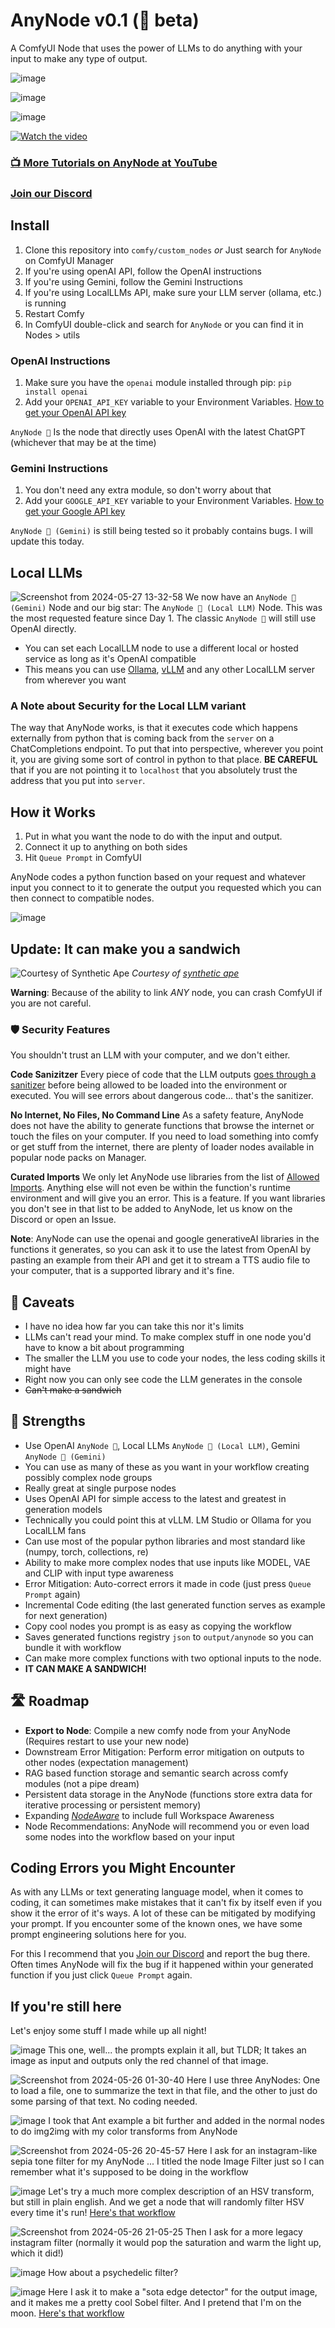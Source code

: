 # AnyNode v0.1 (🍄 beta)

A ComfyUI Node that uses the power of LLMs to do anything with your input to make any type of output.

![image](https://github.com/lks-ai/anynode/assets/163685473/43043c8f-24f6-4693-bc9e-43666cda78b3)

![image](https://github.com/lks-ai/anynode/assets/163685473/a0596d98-911e-4a93-b0f7-6f6a8782d49d)

![image](https://github.com/lks-ai/anynode/assets/163685473/c2571a37-c1f2-4ce7-b44b-f2420fe0e3f9)

[![Watch the video](https://img.youtube.com/vi/f52K5pkbZy8/maxresdefault.jpg)](https://youtu.be/f52K5pkbZy8)

### [📺 More Tutorials on AnyNode at YouTube](https://www.youtube.com/watch?v=f52K5pkbZy8&list=PL-EiB44NKrkcxJnR9MwD4hOSZOTlHn6Tr)

### [Join our Discord](https://discord.gg/RFpe6gsK5x)

## Install

1. Clone this repository into `comfy/custom_nodes` *or* Just search for `AnyNode` on ComfyUI Manager
2. If you're using openAI API, follow the OpenAI instructions
3. If you're using Gemini, follow the Gemini Instructions
4. If you're using LocalLLMs API, make sure your LLM server (ollama, etc.) is running
5. Restart Comfy
6. In ComfyUI double-click and search for `AnyNode` or you can find it in Nodes > utils

### OpenAI Instructions
1. Make sure you have the `openai` module installed through pip: `pip install openai`
2. Add your `OPENAI_API_KEY` variable to your Environment Variables. [How to get your OpenAI API key](https://platform.openai.com/docs/quickstart)

`AnyNode 🍄` Is the node that directly uses OpenAI with the latest ChatGPT (whichever that may be at the time)

### Gemini Instructions
1. You don't need any extra module, so don't worry about that
2. Add your `GOOGLE_API_KEY` variable to your Environment Variables. [How to get your Google API key](https://aistudio.google.com/app/apikey)

`AnyNode 🍄 (Gemini)` is still being tested so it probably contains bugs. I will update this today.

## Local LLMs
![Screenshot from 2024-05-27 13-32-58](https://github.com/lks-ai/anynode/assets/163685473/70cb508e-b2af-470a-b777-1ddebe1cd59c)
We now have an `AnyNode 🍄 (Gemini)` Node and our big star: The `AnyNode 🍄 (Local LLM)` Node.
This was the most requested feature since Day 1. The classic `AnyNode 🍄` will still use OpenAI directly.
- You can set each LocalLLM node to use a different local or hosted service as long as it's OpenAI compatible
- This means you can use [Ollama](https://ollama.com/), [vLLM](https://github.com/vllm-project/) and any other LocalLLM server from wherever you want

### A Note about Security for the Local LLM variant
The way that AnyNode works, is that it executes code which happens externally from python that is coming back from the `server` on a ChatCompletions endpoint. To put that into perspective, wherever you point it, you are giving some sort of control in python to that place. **BE CAREFUL** that if you are not pointing it to `localhost` that you absolutely trust the address that you put into `server`.

## How it Works

1. Put in what you want the node to do with the input and output.
2. Connect it up to anything on both sides
3. Hit `Queue Prompt` in ComfyUI

AnyNode codes a python function based on your request and whatever input you connect to it to generate the output you requested which you can then connect to compatible nodes.

![image](https://github.com/lks-ai/anynode/assets/163685473/1245aa94-fa4d-4490-a3f4-5e8b9918ca28)

## Update: It can make you a sandwich
![Courtesy of Synthetic Ape](https://github.com/lks-ai/anynode/assets/163685473/fc40a7fe-61d4-4347-aeec-80d5b34ddf4f)
*Courtesy of [synthetic ape](https://www.tiktok.com/@synthetic.ape)*

**Warning**: Because of the ability to link *ANY* node, you can crash ComfyUI if you are not careful.

### 🛡️ Security Features
You shouldn't trust an LLM with your computer, and we don't either.

**Code Sanizitzer**
Every piece of code that the LLM outputs [goes through a sanitizer](https://github.com/lks-ai/anynode/blob/d2d466bdcf6ef162aef503b3c79e135b7a33c349/nodes/utils.py#L149) before being allowed to be loaded into the environment or executed. You will see errors about dangerous code... that's the sanitizer.

**No Internet, No Files, No Command Line**
As a safety feature, AnyNode does not have the ability to generate functions that browse the internet or touch the files on your computer. If you need to load something into comfy or get stuff from the internet, there are plenty of loader nodes available in popular node packs on Manager. 

**Curated Imports**
We only let AnyNode use libraries from the list of [Allowed Imports](https://github.com/lks-ai/anynode/blob/d2d466bdcf6ef162aef503b3c79e135b7a33c349/nodes/any.py#L120). Anything else will not even be within the function's runtime environment and will give you an error. This is a feature. If you want libraries you don't see in that list to be added to AnyNode, let us know on the Discord or open an Issue.

**Note**: AnyNode can use the openai and google generativeAI libraries in the functions it generates, so you can ask it to use the latest from OpenAI by pasting an example from their API and get it to stream a TTS audio file to your computer, that is a supported library and it's fine.

## 🤔 Caveats
- I have no idea how far you can take this nor it's limits
- LLMs can't read your mind. To make complex stuff in one node you'd have to know a bit about programming
- The smaller the LLM you use to code your nodes, the less coding skills it might have
- Right now you can only see code the LLM generates in the console
- ~~Can't make a sandwich~~

## 💪 Strengths
- Use OpenAI `AnyNode 🍄`, Local LLMs `AnyNode 🍄 (Local LLM)`, Gemini `AnyNode 🍄 (Gemini)`
- You can use as many of these as you want in your workflow creating possibly complex node groups
- Really great at single purpose nodes
- Uses OpenAI API for simple access to the latest and greatest in generation models
- Technically you could point this at vLLM. LM Studio or Ollama for you LocalLLM fans
- Can use most of the popular python libraries and most standard like (numpy, torch, collections, re)
- Ability to make more complex nodes that use inputs like MODEL, VAE and CLIP with input type awareness
- Error Mitigation: Auto-correct errors it made in code (just press `Queue Prompt` again)
- Incremental Code editing (the last generated function serves as example for next generation)
- Copy cool nodes you prompt is as easy as copying the workflow
- Saves generated functions registry `json` to `output/anynode` so you can bundle it with workflow
- Can make more complex functions with two optional inputs to the node.
- **IT CAN MAKE A SANDWICH!**

## 🛣️ Roadmap
- **Export to Node**: Compile a new comfy node from your AnyNode (Requires restart to use your new node)
- Downstream Error Mitigation: Perform error mitigation on outputs to other nodes (expectation management)
- RAG based function storage and semantic search across comfy modules (not a pipe dream)
- Persistent data storage in the AnyNode (functions store extra data for iterative processing or persistent memory)
- Expanding [*NodeAware*](https://github.com/lks-ai/anynode/blob/main/nodes/util_nodeaware.py#L1) to include full Workspace Awareness
- Node Recommendations: AnyNode will recommend you or even load some nodes into the workflow based on your input

## Coding Errors you Might Encounter
As with any LLMs or text generating language model, when it comes to coding, it can sometimes make mistakes that it can't fix by itself even if you show it the error of it's ways. A lot of these can be mitigated by modifying your prompt. If you encounter some of the known ones, we have some prompt engineering solutions here for you.

For this I recommend that you [Join our Discord](https://discord.gg/RFpe6gsK5x) and report the bug there. Often times AnyNode will fix the bug if it happened within your generated function if you just click `Queue Prompt` again.

## If you're still here
Let's enjoy some stuff I made while up all night!

![image](https://github.com/lks-ai/anynode/assets/163685473/02801f5c-9f67-40f1-83a7-a93e6103d362)
This one, well... the prompts explain it all, but TLDR; It takes an image as input and outputs only the red channel of that image.

![Screenshot from 2024-05-26 01-30-40](https://github.com/lks-ai/anynode/assets/163685473/4cfe5b0b-d515-4f9d-9d86-eff1a08595ed)
Here I use three AnyNodes: One to load a file, one to summarize the text in that file, and the other to just do some parsing of that text. No coding needed.

![image](https://github.com/lks-ai/anynode/assets/163685473/4bc5c6c0-ca56-4f4c-88d5-5339b6d5ada1)
I took that Ant example a bit further and added in the normal nodes to do img2img with my color transforms from AnyNode

![Screenshot from 2024-05-26 20-45-57](https://github.com/lks-ai/anynode/assets/163685473/0e02ae11-7e46-4d50-8645-fe7a5d3c46c9)
Here I ask for an instagram-like sepia tone filter for my AnyNode ... I titled the node Image Filter just so I can remember what it's supposed to be doing in the workflow

![image](https://github.com/lks-ai/anynode/assets/163685473/b8879685-6a78-4314-a8e4-5d88d046621d)
Let's try a much more complex description of an HSV transform, but still in plain english. And we get a node that will randomly filter HSV every time it's run!
[Here's that workflow](workflows/anynode_hsl-tweak.json)

![Screenshot from 2024-05-26 21-05-25](https://github.com/lks-ai/anynode/assets/163685473/c00531c9-c93a-471a-bca0-bb62abea4943)
Then I ask for a more legacy instagram filter (normally it would pop the saturation and warm the light up, which it did!)

![image](https://github.com/lks-ai/anynode/assets/163685473/dda13811-7e0e-4d9e-ab7c-fd2ff3d594ba)
How about a psychedelic filter?

![image](https://github.com/lks-ai/anynode/assets/163685473/29db4cd9-db77-4931-a340-10755e0211fa)
Here I ask it to make a "sota edge detector" for the output image, and it makes me a pretty cool Sobel filter. And I pretend that I'm on the moon.
[Here's that workflow](workflows/sobel-charcoal.json)
